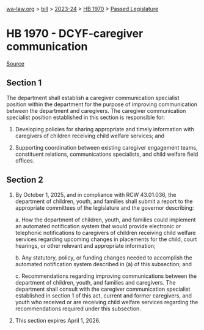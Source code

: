 [wa-law.org](/) > [bill](/bill/) > [2023-24](/bill/2023-24/) > [HB 1970](/bill/2023-24/hb/1970/) > [Passed Legislature](/bill/2023-24/hb/1970/S.PL/)

# HB 1970 - DCYF-caregiver communication

[Source](http://lawfilesext.leg.wa.gov/biennium/2023-24/Pdf/Bills/House%20Passed%20Legislature/1970-S.PL.pdf)

## Section 1
The department shall establish a caregiver communication specialist position within the department for the purpose of improving communication between the department and caregivers. The caregiver communication specialist position established in this section is responsible for:

1. Developing policies for sharing appropriate and timely information with caregivers of children receiving child welfare services; and

2. Supporting coordination between existing caregiver engagement teams, constituent relations, communications specialists, and child welfare field offices.

## Section 2
1. By October 1, 2025, and in compliance with RCW 43.01.036, the department of children, youth, and families shall submit a report to the appropriate committees of the legislature and the governor describing:

    a. How the department of children, youth, and families could implement an automated notification system that would provide electronic or telephonic notifications to caregivers of children receiving child welfare services regarding upcoming changes in placements for the child, court hearings, or other relevant and appropriate information;

    b. Any statutory, policy, or funding changes needed to accomplish the automated notification system described in (a) of this subsection; and

    c. Recommendations regarding improving communications between the department of children, youth, and families and caregivers. The department shall consult with the caregiver communication specialist established in section 1 of this act, current and former caregivers, and youth who received or are receiving child welfare services regarding the recommendations required under this subsection.

2. This section expires April 1, 2026.
